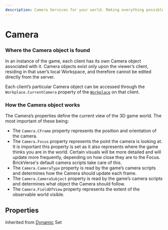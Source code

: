 ```yaml
---
description: Camera Services for your world. Making everything possible!
---
```


# Camera

### Where the Camera object is found <a href="#where-the-camera-object-is-found" id="where-the-camera-object-is-found"></a>

In an instance of the game, each client has its own Camera object associated with it. Camera objects exist only upon the viewer’s client, residing in that user’s local Workspace, and therefore cannot be edited directly from the server.

Each client’s particular Camera object can be accessed through the `Workplace.CurrentCamera` property of the [`Workplace`](./) on that client.



### How the Camera object works <a href="#how-the-camera-object-works" id="how-the-camera-object-works"></a>

The Camera’s properties define the current view of the 3D game world. The most important of these being:

* The `Camera.CFrame` property represents the position and orientation of the camera.
* The `Camera.Focus` property represents the point the camera is looking at. It is important this property is set as it also represents where the game thinks you are in the world. Certain visuals will be more detailed and will update more frequently, depending on how close they are to the Focus. BrickVerse's default camera scripts take care of this.
* The `Camera.CameraType` property is read by the game’s camera scripts and determines how the Camera should update each frame.
* The `Camera.CameraSubject` property is read by the game’s camera scripts and determines what object the Camera should follow.
* The `Camera.FieldOfView` property represents the extent of the observable world visible.

## Properties

Inherited from [Dynamic](https://docs.brickverse.co/bricklua-lua-references-manual/dymanic) Set
